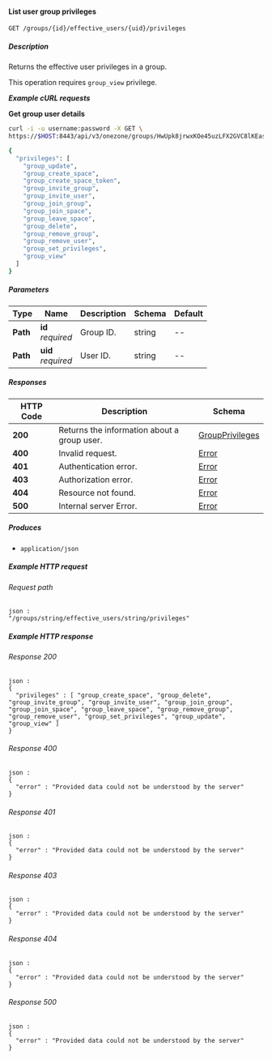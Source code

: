 
<a name="list_groups_user_privileges"></a>
#### List user group privileges
```
GET /groups/{id}/effective_users/{uid}/privileges
```


##### Description
Returns the effective user privileges in a group.

This operation requires `group_view` privilege.

***Example cURL requests***

**Get group user details**
```bash
curl -i -u username:password -X GET \
https://$HOST:8443/api/v3/onezone/groups/HwUpk8jrwxKOe45uzLFX2GVC8lKEasj4q253sptVqF8/effective_users/lb0NvUXIVguzjQ3dBOXAyd1c61fWKB5dKJDQ6YvB7a0/privileges

{
  "privileges": [
    "group_update",
    "group_create_space",
    "group_create_space_token",
    "group_invite_group",
    "group_invite_user",
    "group_join_group",
    "group_join_space",
    "group_leave_space",
    "group_delete",
    "group_remove_group",
    "group_remove_user",
    "group_set_privileges",
    "group_view"
  ]
}
```


##### Parameters

|Type|Name|Description|Schema|Default|
|---|---|---|---|---|
|**Path**|**id**  <br>*required*|Group ID.|string|--|
|**Path**|**uid**  <br>*required*|User ID.|string|--|


##### Responses

|HTTP Code|Description|Schema|
|---|---|---|
|**200**|Returns the information about a group user.|[GroupPrivileges](../definitions/GroupPrivileges.md#groupprivileges)|
|**400**|Invalid request.|[Error](../definitions/Error.md#error)|
|**401**|Authentication error.|[Error](../definitions/Error.md#error)|
|**403**|Authorization error.|[Error](../definitions/Error.md#error)|
|**404**|Resource not found.|[Error](../definitions/Error.md#error)|
|**500**|Internal server Error.|[Error](../definitions/Error.md#error)|


##### Produces

* `application/json`


##### Example HTTP request

###### Request path
```
json :
"/groups/string/effective_users/string/privileges"
```


##### Example HTTP response

###### Response 200
```
json :
{
  "privileges" : [ "group_create_space", "group_delete", "group_invite_group", "group_invite_user", "group_join_group", "group_join_space", "group_leave_space", "group_remove_group", "group_remove_user", "group_set_privileges", "group_update", "group_view" ]
}
```


###### Response 400
```
json :
{
  "error" : "Provided data could not be understood by the server"
}
```


###### Response 401
```
json :
{
  "error" : "Provided data could not be understood by the server"
}
```


###### Response 403
```
json :
{
  "error" : "Provided data could not be understood by the server"
}
```


###### Response 404
```
json :
{
  "error" : "Provided data could not be understood by the server"
}
```


###### Response 500
```
json :
{
  "error" : "Provided data could not be understood by the server"
}
```



